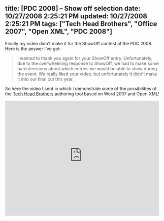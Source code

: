 title: [PDC 2008] – Show off selection
date: 10/27/2008 2:25:21 PM
updated: 10/27/2008 2:25:21 PM
tags: ["Tech Head Brothers", "Office 2007", "Open XML", "PDC 2008"]
---
Finally my video didn’t make it for the ShowOff contest at the PDC 2008. Here is the answer I’ve got:

> I wanted to thank you again for your ShowOff entry. Unfortunately, due to the overwhelming response to ShowOff, we had to make some hard decisions about which entries we would be able to show during the event. We really liked your video, but unfortunately it didn't make it into our final cut this year.

So here the video I sent in which I demonstrate some of the possibilities of the [Tech Head Brothers](http://www.techheadbrothers.com/) authoring tool based on Word 2007 and Open XML!

<iframe src="http://silverlight.services.live.com/invoke/4065/PDC2008_ShowOff/iframe.html" scrolling="no" frameborder="0" style="width:500px; height:375px"></iframe>
